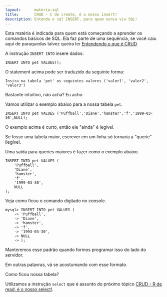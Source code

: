 ```yaml
---
layout:      materia-sql
title:       CRUD - C de create, é o nosso insert!
description: Entenda o sql INSERT, para quem nunca viu SQL!
---
```


Esta matéria é indicada para quem está começando a aprender os comandos básicos de SQL. Ela faz parte de uma sequência, se
você caiu aqui de paraquedas talvez queira ler [Entendendo o que é CRUD](../mysql-crud).

A instrução `INSERT INTO` insere dados:

    INSERT INTO pet VALUES();

O statement acima pode ser traduzido da seguinte forma: 

    Insira na tabela 'pet' os seguintes valores ('valor1', 'valor2', 'valor3')

Bastante intuitivo, não acha? Eu acho.

Vamos utilizar o exemplo abaixo para a nossa tabela `pet`.

    INSERT INTO pet VALUES ('Puffball','Diane','hamster','f','1999-03-30',NULL);

O exemplo acima é curto, então ele "ainda" é legível. 

Se fosse uma tabela maior, escrever em um linha só tornaria a "querie" ilegível.

Uma saída para queries maiores é fazer como o exemplo abaixo.

    INSERT INTO pet VALUES (
        'Puffball',
        'Diane',
        'hamster',
        'f',
        '1999-03-30',
        NULL
    );

Veja como ficou o comando digitado no console.

    mysql> INSERT INTO pet VALUES ( 
        -> 'Puffball',
        -> 'Diane',
        -> 'hamster',
        -> 'f',
        -> '1993-03-30',
        -> NULL
        -> );

Manteremos esse padrão quando formos programar isso do lado do servidor.

Em outras palavras, vá se acostumando com esse formato.

Como ficou nossa tabela? 

Utilizamos a instrução `select` que é assunto do próximo tópico [CRUD - R de read, é o nosso select!](../mysql-crud-read/).